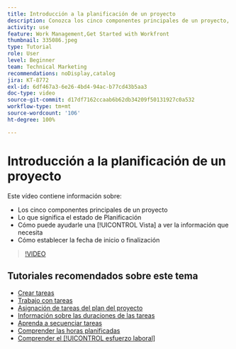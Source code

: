 ```yaml
---
title: Introducción a la planificación de un proyecto
description: Conozca los cinco componentes principales de un proyecto, lo que significa el estado, cómo una [!UICONTROL Vista] puede ayudarle a ver la información relevante y a configurar la fecha de inicio o de vencimiento.
activity: use
feature: Work Management,Get Started with Workfront
thumbnail: 335086.jpeg
type: Tutorial
role: User
level: Beginner
team: Technical Marketing
recommendations: noDisplay,catalog
jira: KT-8772
exl-id: 6df467a3-6e26-4bd4-94ac-b77cd43b5aa3
doc-type: video
source-git-commit: d17df7162ccaab6b62db34209f50131927c0a532
workflow-type: tm+mt
source-wordcount: '106'
ht-degree: 100%

---
```


# Introducción a la planificación de un proyecto

Este vídeo contiene información sobre:

* Los cinco componentes principales de un proyecto
* Lo que significa el estado de Planificación
* Cómo puede ayudarle una [!UICONTROL Vista] a ver la información que necesita
* Cómo establecer la fecha de inicio o finalización

>[!VIDEO](https://video.tv.adobe.com/v/335086/?quality=12&learn=on&enablevpops)

## Tutoriales recomendados sobre este tema

* [Crear tareas](/help/manage-work/tasks/how-to-create-tasks.md)
* [Trabajo con tareas](/help/manage-work/tasks/work-with-tasks.md)
* [Asignación de tareas del plan del proyecto](/help/manage-work/tasks/assign-tasks-from-the-project-plan.md)
* [Información sobre las duraciones de las tareas](/help/manage-work/tasks/understand-task-durations.md)
* [Aprenda a secuenciar tareas](/help/manage-work/tasks/learn-to-sequence-tasks.md)
* [Comprender las horas planificadas](/help/manage-work/tasks/understand-planned-hours.md)
* [Comprender el [!UICONTROL esfuerzo laboral]](/help/manage-work/tasks/understand-work-effort.md)
